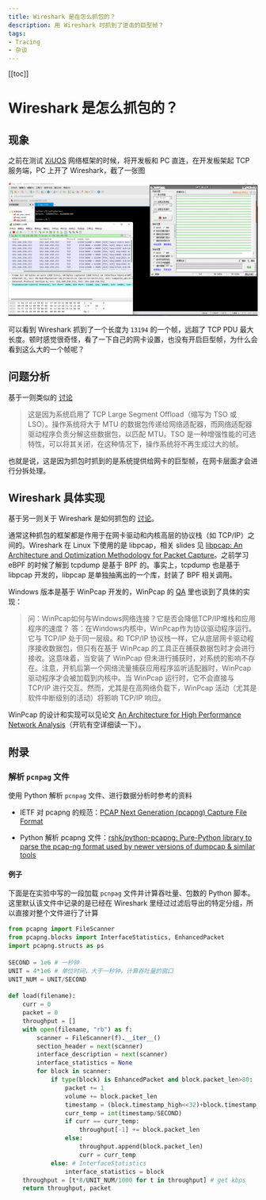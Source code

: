 ```yaml
---
title: Wireshark 是在怎么抓包的？
description: 用 Wireshark 时抓到了进击的巨型帧？
tags: 
- Tracing
- 杂谈
---
```


[[toc]]

# Wireshark 是怎么抓包的？

## 现象

之前在测试 [XiUOS](https://www.gitlink.org.cn/xuos/xiuos) 网络框架的时候，将开发板和 PC 直连，在开发板架起 TCP 服务端，PC 上开了 Wireshark，截了一张图

![](./pc2board.png)

可以看到 Wireshark 抓到了一个长度为 `13194` 的一个帧，远超了 TCP PDU 最大长度。顿时感觉很奇怪，看了一下自己的网卡设置，也没有开启巨型帧，为什么会看到这么大的一个帧呢？

## 问题分析

基于一则类似的 [讨论](https://osqa-ask.wireshark.org/questions/24699/tcp-packet-length-was-much-greater-than-mtu/)

> 这是因为系统启用了 TCP Large Segment Offload（缩写为 TSO 或 LSO）。操作系统将大于 MTU 的数据包传递给网络适配器，而网络适配器驱动程序负责分解这些数据包，以匹配 MTU。TSO 是一种增强性能的可选特性，可以将其关闭，在这种情况下，操作系统将不再生成过大的帧。

也就是说，这是因为抓包时抓到的是系统提供给网卡的巨型帧，在网卡层面才会进行分拆处理。

## Wireshark 具体实现

基于另一则关于 Wireshark 是如何抓包的 [讨论](https://osqa-ask.wireshark.org/questions/22956/where-exactly-wireshark-does-captures-packets/)。

通常这种抓包的框架都是作用于在网卡驱动和内核高层的协议栈（如 TCP/IP）之间的。Wireshark 在 Linux 下使用的是 libpcap，相关 slides 见 [libpcap: An Architecture and Optimization Methodology for Packet Capture](https://sharkfestus.wireshark.org/sharkfest.11/presentations/McCanne-Sharkfest'11_Keynote_Address.pdf)。之前学习 eBPF 的时候了解到 tcpdump 是基于 BPF 的。事实上，tcpdump 也是基于 libpcap 开发的，libpcap 是单独抽离出的一个库，封装了 BPF 相关调用。

Windows 版本是基于 WinPcap 开发的，WinPcap 的 [QA](https://www.winpcap.org/misc/faq.htm#Q-26) 里也谈到了具体的实现：

> 问：WinPcap如何与Windows网络连接？它是否会降低TCP/IP堆栈和应用程序的速度？
> 答：在Windows内核中，WinPcap作为协议驱动程序运行。它与 TCP/IP 处于同一层级。和 TCP/IP 协议栈一样，它从底层网卡驱动程序接收数据包，但只有在基于 WinPcap 的工具正在捕获数据包时才会进行接收。这意味着，当安装了 WinPcap 但未进行捕获时，对系统的影响不存在。注意，开机后第一个网络流量捕获应用程序监听适配器时，WinPcap 驱动程序才会被加载到内核中。当 WinPcap 运行时，它不会直接与 TCP/IP 进行交互。然而，尤其是在高网络负载下，WinPcap 活动（尤其是软件中断级别的活动）将影响 TCP/IP 响应。

WinPcap 的设计和实现可以见论文 [An Architecture for High Performance Network Analysis](https://www.winpcap.org/docs/iscc01-wpcap.pdf)（开坑有空详细读一下）。


## 附录

### 解析 `pcnpag` 文件

使用 Python 解析 `pcnpag` 文件、进行数据分析时参考的资料

- IETF 对 pcapng 的规范：[PCAP Next Generation (pcapng) Capture File Format](https://www.ietf.org/staging/draft-tuexen-opsawg-pcapng-02.html)

- Python 解析 pcapng 文件：[rshk/python-pcapng: Pure-Python library to parse the pcap-ng format used by newer versions of dumpcap & similar tools](https://github.com/rshk/python-pcapng)

#### 例子

下面是在实验中写的一段加载 `pcnpag` 文件并计算吞吐量、包数的 Python 脚本。这里默认该文件中记录的是已经在 Wireshark 里经过过滤后导出的特定分组，所以直接对整个文件进行了计算

```python
from pcapng import FileScanner
from pcapng.blocks import InterfaceStatistics, EnhancedPacket
import pcapng.structs as ps

SECOND = 1e6 # 一秒钟
UNIT = 4*1e6 # 单位时间，大于一秒钟，计算吞吐量的窗口
UNIT_NUM = UNIT/SECOND

def load(filename):
    curr = 0
    packet = 0
    throughput = []
    with open(filename, "rb") as f:
        scanner = FileScanner(f).__iter__()
        section_header = next(scanner)
        interface_description = next(scanner)
        interface_statistics = None
        for block in scanner:
            if type(block) is EnhancedPacket and block.packet_len>80:
                packet += 1
                volume += block.packet_len
                timestamp = (block.timestamp_high<<32)+block.timestamp_low
                curr_temp = int(timestamp/SECOND)
                if curr == curr_temp:
                    throughput[-1] += block.packet_len
                else:
                    throughput.append(block.packet_len)
                    curr = curr_temp
            else: # InterfaceStatistics
                interface_statistics = block
    throughput = [t*8/UNIT_NUM/1000 for t in throughput] # get kbps
    return throughput, packet
```

